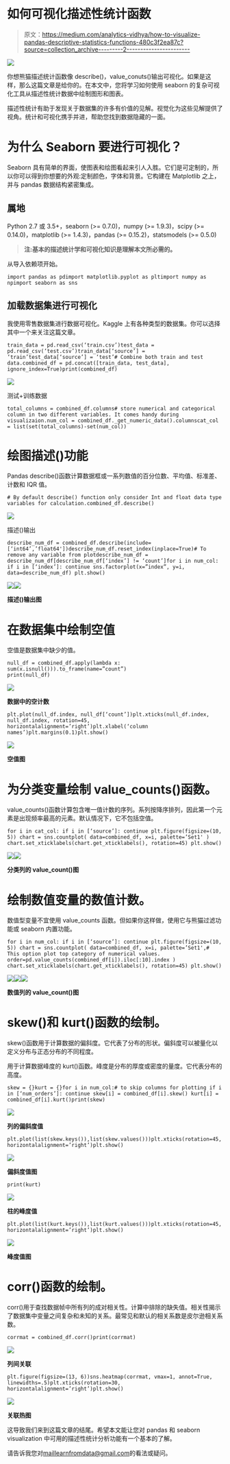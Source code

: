 # 如何可视化描述性统计函数

> 原文：<https://medium.com/analytics-vidhya/how-to-visualize-pandas-descriptive-statistics-functions-480c3f2ea87c?source=collection_archive---------2----------------------->

![](img/f7a3bc458022f2babd4d98a1233cb98d.png)

你想熊猫描述统计函数像 describe()，value_conuts()输出可视化。如果是这样，那么这篇文章是给你的。在本文中，您将学习如何使用 seaborn 的复杂可视化工具从描述性统计数据中绘制图形和图表。

描述性统计有助于发现关于数据集的许多有价值的见解。视觉化为这些见解提供了视角。统计和可视化携手并进，帮助您找到数据隐藏的一面。

# 为什么 Seaborn 要进行可视化？

Seaborn 具有简单的界面，使图表和绘图看起来引人入胜。它们是可定制的，所以你可以得到你想要的外观:定制颜色，字体和背景。它构建在 Matplotlib 之上，并与 pandas 数据结构紧密集成。

## **属地**

Python 2.7 或 3.5+，seaborn (>= 0.7.0)，numpy (>= 1.9.3)，scipy (>= 0.14.0)，matplotlib (>= 1.4.3)，pandas (>= 0.15.2)，statsmodels (>= 0.5.0)

> **注:基本的描述统计学和可视化知识是理解本文所必需的。**

从导入依赖项开始。

```
import pandas as pdimport matplotlib.pyplot as pltimport numpy as npimport seaborn as sns
```

## **加载数据集进行可视化**

我使用零售数据集进行数据可视化。Kaggle 上有各种类型的数据集。你可以选择其中一个来关注这篇文章。

```
train_data = pd.read_csv(‘train.csv’)test_data = pd.read_csv(‘test.csv’)train_data[‘source’] = ‘train’test_data[‘source’] = ‘test’# Combine both train and test data.combined_df = pd.concat([train_data, test_data], ignore_index=True)print(combined_df)
```

![](img/faa7f15e968fb9150b9e751aa728df13.png)

测试+训练数据

```
total_columns = combined_df.columns# store numerical and categorical column in two different variables. It comes handy during visualizaion.num_col = combined_df._get_numeric_data().columnscat_col = list(set(total_columns)-set(num_col))
```

# **绘图描述()功能**

Pandas describe()函数计算数据框或一系列数值的百分位数、平均值、标准差、计数和 IQR 值。

```
# By default describe() function only consider Int and float data type variables for calculation.combined_df.describe()
```

![](img/ad13ce5bbd0450e1b4ebf7cfc0c75055.png)

描述()输出

```
describe_num_df = combined_df.describe(include=[‘int64’,’float64'])describe_num_df.reset_index(inplace=True)# To remove any variable from plotdescribe_num_df = describe_num_df[describe_num_df[‘index’] != ‘count’]for i in num_col: if i in [‘index’]: continue sns.factorplot(x=”index”, y=i, data=describe_num_df) plt.show()
```

![](img/c50585bde82dc113c5af27ebcfdff558.png)![](img/18ed45462a5b970f79aff2fa0db3a31f.png)

**描述()输出图**

# **在数据集中绘制空值**

空值是数据集中缺少的值。

```
null_df = combined_df.apply(lambda x: sum(x.isnull())).to_frame(name=”count”)
print(null_df)
```

![](img/cd54bae17662c88f82cafefc42122219.png)

**数据中的空计数**

```
plt.plot(null_df.index, null_df[‘count’])plt.xticks(null_df.index, null_df.index, rotation=45,
horizontalalignment=’right’)plt.xlabel(‘column names’)plt.margins(0.1)plt.show()
```

![](img/81d5a73db5768b4616906ec5a1d5d540.png)

**空值图**

# 为分类变量绘制 value_counts()函数。

value_counts()函数计算包含唯一值计数的序列。系列按降序排列，因此第一个元素是出现频率最高的元素。默认情况下，它不包括空值。

```
for i in cat_col: if i in [‘source’]: continue plt.figure(figsize=(10, 5)) chart = sns.countplot( data=combined_df, x=i, palette=’Set1' ) chart.set_xticklabels(chart.get_xticklabels(), rotation=45) plt.show()
```

![](img/7c5a8bde382cd6a6f56ba5d406f7a669.png)![](img/84712048475ce86b1522ddbbf189d2df.png)

**分类列的 value_count()图**

# 绘制数值变量的数值计数。

数值型变量不宜使用 value_counts 函数。但如果你这样做，使用它与熊猫过滤功能或 seaborn 内置功能。

```
for i in num_col: if i in [‘source’]: continue plt.figure(figsize=(10, 5)) chart = sns.countplot( data=combined_df, x=i, palette=’Set1',# This option plot top category of numerical values. order=pd.value_counts(combined_df[i]).iloc[:10].index ) chart.set_xticklabels(chart.get_xticklabels(), rotation=45) plt.show()
```

![](img/de5c7530359620cae207a8d1c692d34d.png)![](img/30105eb44f2cf2f4d2698be4e1594ade.png)![](img/ad50a2863962949252b387f54ae28fb6.png)

**数值列的 value_count()图**

# skew()和 kurt()函数的绘制。

skew()函数用于计算数据的偏斜度。它代表了分布的形状。偏斜度可以被量化以定义分布与正态分布的不同程度。

用于计算数据峰度的 kurt()函数。峰度是分布的厚度或密度的量度。它代表分布的高度。

```
skew = {}kurt = {}for i in num_col:# to skip columns for plotting if i in [‘num_orders’]: continue skew[i] = combined_df[i].skew() kurt[i] = combined_df[i].kurt()print(skew)
```

![](img/e44a0f3a6870c9492052863e416146ce.png)

**列的偏斜度值**

```
plt.plot(list(skew.keys()),list(skew.values()))plt.xticks(rotation=45, horizontalalignment=’right’)plt.show()
```

![](img/5c769dfc7a45ea74cef6e7941e968df5.png)

**偏斜度值图**

```
print(kurt)
```

![](img/52a206dd6b48aa4eb51c6c37c5aea144.png)

**柱的峰度值**

```
plt.plot(list(kurt.keys()),list(kurt.values()))plt.xticks(rotation=45, horizontalalignment=’right’)plt.show()
```

![](img/5c769dfc7a45ea74cef6e7941e968df5.png)

**峰度值图**

# corr()函数的绘制。

corr()用于查找数据帧中所有列的成对相关性。计算中排除的缺失值。相关性揭示了数据集中变量之间复杂和未知的关系。最常见和默认的相关系数是皮尔逊相关系数。

```
corrmat = combined_df.corr()print(corrmat)
```

![](img/5f1eaebeaaacab7de9e74ff493809427.png)

**列间关联**

```
plt.figure(figsize=(13, 6))sns.heatmap(corrmat, vmax=1, annot=True, linewidths=.5)plt.xticks(rotation=30, horizontalalignment=’right’)plt.show()
```

![](img/69f1363e6bffda2b8bab77f48fff91f3.png)

**关联热图**

这导致我们来到这篇文章的结尾。希望本文能让您对 pandas 和 seaborn visualization 中可用的描述性统计分析功能有一个基本的了解。

请告诉我您对[maillearnfromdata@gmail.com](mailto:maillearnfromdata@gmail.com)的看法或疑问。